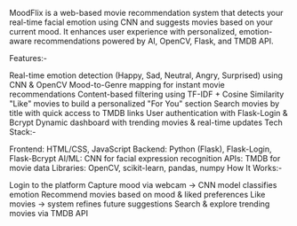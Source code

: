 MoodFlix is a web-based movie recommendation system that detects your real-time facial emotion using CNN and suggests movies based on your current mood. It enhances user experience with personalized, emotion-aware recommendations powered by AI, OpenCV, Flask, and TMDB API.

Features:-

Real-time emotion detection (Happy, Sad, Neutral, Angry, Surprised) using CNN & OpenCV
Mood-to-Genre mapping for instant movie recommendations
Content-based filtering using TF-IDF + Cosine Similarity
"Like" movies to build a personalized "For You" section
Search movies by title with quick access to TMDB links
User authentication with Flask-Login & Bcrypt
Dynamic dashboard with trending movies & real-time updates
Tech Stack:-

Frontend: HTML/CSS, JavaScript
Backend: Python (Flask), Flask-Login, Flask-Bcrypt
AI/ML: CNN for facial expression recognition
APIs: TMDB for movie data
Libraries: OpenCV, scikit-learn, pandas, numpy
How It Works:-

Login to the platform
Capture mood via webcam → CNN model classifies emotion
Recommend movies based on mood & liked preferences
Like movies → system refines future suggestions
Search & explore trending movies via TMDB API
